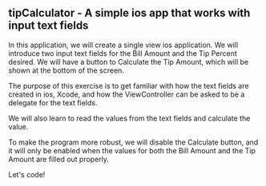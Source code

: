 tipCalculator - A simple ios app that works with input text fields
------------------------------------------------------------------

In this application, we will create a single view ios application. We will introduce
two input text fields for the Bill Amount and the Tip Percent desired. We will have a
button to Calculate the Tip Amount, which will be shown at the bottom of the screen.

The purpose of this exercise is to get familiar with how the text fields are created in
ios, Xcode, and how the ViewController can be asked to be a delegate for the text fields.

We will also learn to read the values from the text fields and calculate the value.

To make the program more robust, we will disable the Calculate button, and it will only
be enabled when the values for both the Bill Amount and the Tip Amount are filled out properly.

Let's code!


